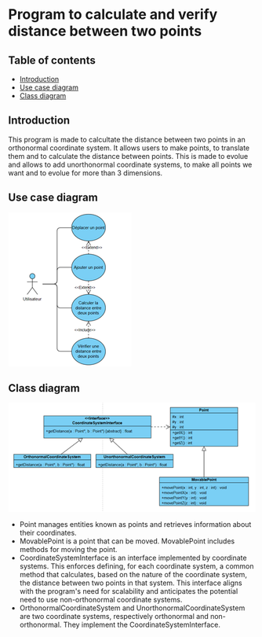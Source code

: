 # Program to calculate and verify distance between two points
## Table of contents
- [Introduction](#introduction)
- [Use case diagram](#use-case-diagram)
- [Class diagram](#class-diagram)
## Introduction
This program is made to calcultate the distance between two points in an orthonormal coordinate system. It allows users to make points, to translate them and to calculate the distance between points.
This is made to evolue and allows to add unorthonormal coordinate systems, to make all points we want and to evolue for more than 3 dimensions.
## Use case diagram
![UML use case diagram](usecase.png)
## Class diagram
![UML class diagram](classdiagram.png)
- Point manages entities known as points and retrieves information about their coordinates.
- MovablePoint is a point that can be moved. MovablePoint includes methods for moving the point.
- CoordinateSystemInterface is an interface implemented by coordinate systems. This enforces defining, for each coordinate system, a common method that calculates, based on the nature of the coordinate system, the distance between two points in that system. This interface aligns with the program's need for scalability and anticipates the potential need to use non-orthonormal coordinate systems.
- OrthonormalCoordinateSystem and UnorthonormalCoordinateSystem are two coordinate systems, respectively orthonormal and non-orthonormal. They implement the CoordinateSystemInterface.
